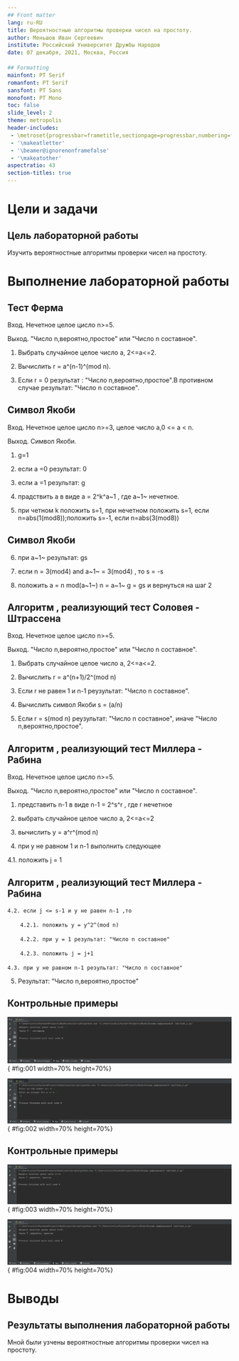 ```yaml
---
## Front matter
lang: ru-RU
title: Вероятностные алгоритмы проверки чисел на простоту.
author: Меньшов Иван Сергеевич
institute: Российский Университет Дружбы Народов
date: 07 декабря, 2021, Москва, Россия

## Formatting
mainfont: PT Serif
romanfont: PT Serif
sansfont: PT Sans
monofont: PT Mono
toc: false
slide_level: 2
theme: metropolis
header-includes: 
 - \metroset{progressbar=frametitle,sectionpage=progressbar,numbering=fraction}
 - '\makeatletter'
 - '\beamer@ignorenonframefalse'
 - '\makeatother'
aspectratio: 43
section-titles: true
---
```


# Цели и задачи

## Цель лабораторной работы

Изучить вероятностные алгоритмы проверки чисел на простоту.

# Выполнение лабораторной работы

## Тест Ферма
 
Вход. Нечетное целое цисло n>=5.

Выход. "Число n,вероятно,простое" или "Число n составное".

1. Выбрать случайное целое число a, 2<=a<=2.

2. Вычислить r = a^(n-1)^(mod n).

3. Если r = 0 результат :  "Число n,вероятно,простое".В противном случае результат: "Число n составное".


## Символ Якоби

Вход. Нечетное целое цисло n>=3, целое число а,0 <= a < n.

Выход. Символ Якоби.

1. g=1

2. если a =0 результат: 0

3. если a =1 результат: g

4. прадствить а в виде a = 2^k^a~1 , где a~1~ нечетное.

5. при четном k положить s=1, при нечетном положить s=1, если n=abs(1(mod8));положить s=-1, если n=abs(3(mod8))

## Символ Якоби

6. при a~1~ результат: gs

7. если n = 3(mod4) and a~1~ = 3(mod4) , то s = -s

8. положить a = n mod(a~1~) n = a~1~ g = gs и вернуться на шаг 2

## Алгоритм , реализующий тест Соловея - Штрассена

Вход. Нечетное целое цисло n>=5.

Выход. "Число n,вероятно,простое" или "Число n составное".

1. Выбрать случайное целое число a, 2<=a<=2.

2. Вычислить r = a^(n+1)/2^(mod n)

3. Если r не равен 1 и n-1 реузультат: "Число n составное".

4. Вычислить символ Якоби s = (a/n)

5. Если r = s(mod n) реузультат: "Число n составное", иначе "Число n,вероятно,простое".

## Алгоритм , реализующий тест Миллера - Рабина

Вход. Нечетное целое цисло n>=5.

Выход. "Число n,вероятно,простое" или "Число n составное".

1. представить n-1 в виде n-1 = 2^s^r , где r нечетное

2. выбрать случайное целое число a, 2<=a<=2

3. вычислить y = a^r^(mod n)

4. при y не равном 1 и n-1 выполнить следующее

4.1. положить j = 1 

## Алгоритм , реализующий тест Миллера - Рабина

	4.2. если j <= s-1 и y не равен n-1 ,то

		4.2.1. положить y = y^2^(mod n)
		
		4.2.2. при y = 1 результат: "Число n составное"
		
		4.2.3. положить j = j+1
		
	4.3. при y не равном n-1 результат: "Число n составное"
	
5. Результат: "Число n,вероятно,простое"

## Контрольные примеры 

![Тест Ферма](image/01.PNG){ #fig:001 width=70% height=70%}

![Символ Якоби](image/02.PNG){ #fig:002 width=70% height=70%}

## Контрольные примеры 

![Алгоритм , реализующий тест Соловея - Штрассена](image/03.PNG){ #fig:003 width=70% height=70%}

![Алгоритм , реализующий тест Миллера - Рабина](image/04.PNG){ #fig:004 width=70% height=70%}



# Выводы

## Результаты выполнения лабораторной работы

Мной были узчены вероятностные алгоритмы  проверки чисел на простоту.